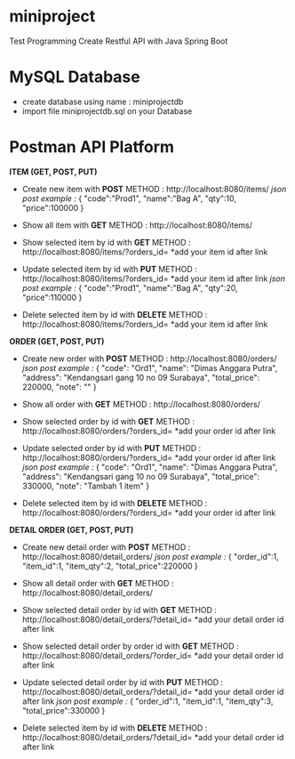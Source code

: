 # miniproject
Test Programming Create Restful API with Java Spring Boot

# MySQL Database
- create database using name : miniprojectdb
- import file miniprojectdb.sql on your Database

# Postman API Platform 
**ITEM (GET, POST, PUT)**
- Create new item with **POST** METHOD : http://localhost:8080/items/
*json post example :*
  {
    "code":"Prod1",
    "name":"Bag A",
    "qty":10,
    "price":100000
  }
  
- Show all item with **GET** METHOD : http://localhost:8080/items/

- Show selected item by id with **GET** METHOD : http://localhost:8080/items/?orders_id=    *add your item id after link

- Update selected item by id with **PUT** METHOD : http://localhost:8080/items/?orders_id=    *add your item id after link
*json post example :*
  {
    "code":"Prod1",
    "name":"Bag A",
    "qty":20,
    "price":110000
  }

- Delete selected item by id with **DELETE** METHOD : http://localhost:8080/items/?orders_id=    *add your item id after link

**ORDER (GET, POST, PUT)**
- Create new order with **POST** METHOD : http://localhost:8080/orders/
*json post example :*
  {
    "code": "Ord1",
    "name": "Dimas Anggara Putra",
    "address": "Kendangsari gang 10 no 09 Surabaya",
    "total_price": 220000,
    "note": ""
  }
  
- Show all order with **GET** METHOD : http://localhost:8080/orders/

- Show selected order by id with **GET** METHOD : http://localhost:8080/orders/?orders_id=    *add your order id after link

- Update selected order by id with **PUT** METHOD : http://localhost:8080/orders/?orders_id=    *add your order id after link
*json post example :*
  {
    "code": "Ord1",
    "name": "Dimas Anggara Putra",
    "address": "Kendangsari gang 10 no 09 Surabaya",
    "total_price": 330000,
    "note": "Tambah 1 item"
  }

- Delete selected item by id with **DELETE** METHOD : http://localhost:8080/orders/?orders_id=    *add your order id after link

**DETAIL ORDER (GET, POST, PUT)**
- Create new detail order with **POST** METHOD : http://localhost:8080/detail_orders/
*json post example :*
  {
    "order_id":1,
    "item_id":1,
    "item_qty":2,
    "total_price":220000
  }
  
- Show all detail order with **GET** METHOD : http://localhost:8080/detail_orders/

- Show selected detail order by id with **GET** METHOD : http://localhost:8080/detail_orders/?detail_id=    *add your detail order id after link

- Show selected detail order by order id with **GET** METHOD : http://localhost:8080/detail_orders/?order_id=    *add your detail order id after link

- Update selected detail order by id with **PUT** METHOD : http://localhost:8080/detail_orders/?detail_id=    *add your detail order id after link
*json post example :*
  {
    "order_id":1,
    "item_id":1,
    "item_qty":3,
    "total_price":330000
  }

- Delete selected item by id with **DELETE** METHOD : http://localhost:8080/detail_orders/?detail_id=    *add your detail order id after link
